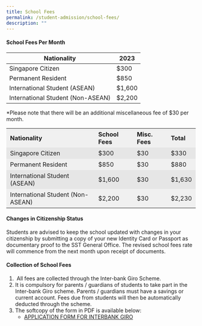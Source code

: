 ```yaml
---
title: School Fees
permalink: /student-admission/school-fees/
description: ""
---
```

#### School Fees Per Month

| **Nationality** | **2023** |
| --- | --- |
| Singapore Citizen | $300 |
| Permanent Resident | $850 |
| International Student (ASEAN) | $1,600 |
| International Student (Non-ASEAN) | $2,200 |

*Please note that there will be an additional miscellaneous fee of $30 per month.

<table style="box-sizing: inherit; border-collapse: collapse; border-spacing: 0px; width: 820px; max-width: 100%;"><tbody style="box-sizing: inherit;"><tr style="box-sizing: inherit; background: rgb(240, 240, 240);"><td style="box-sizing: inherit; padding: 5px 10px; border-color: transparent;"><strong style="box-sizing: inherit; font-weight: bold;">Nationality</strong></td><td style="box-sizing: inherit; padding: 5px 10px; border-color: transparent;"><strong style="box-sizing: inherit; font-weight: bold;">School Fees</strong></td><td style="box-sizing: inherit; padding: 5px 10px; border-color: transparent;"><strong style="box-sizing: inherit; font-weight: bold;">Misc. Fees</strong></td><td style="box-sizing: inherit; padding: 5px 10px; border-color: transparent;"><strong style="box-sizing: inherit; font-weight: bold;">Total</strong></td></tr><tr style="box-sizing: inherit; background: rgb(230, 230, 230);"><td style="box-sizing: inherit; padding: 5px 10px; border-color: transparent;">Singapore Citizen</td><td style="box-sizing: inherit; padding: 5px 10px; border-color: transparent;">$300</td><td style="box-sizing: inherit; padding: 5px 10px; border-color: transparent;">$30</td><td style="box-sizing: inherit; padding: 5px 10px; border-color: transparent;">$330</td></tr><tr style="box-sizing: inherit; background: rgb(240, 240, 240);"><td style="box-sizing: inherit; padding: 5px 10px; border-color: transparent;">Permanent Resident</td><td style="box-sizing: inherit; padding: 5px 10px; border-color: transparent;">$850</td><td style="box-sizing: inherit; padding: 5px 10px; border-color: transparent;">$30</td><td style="box-sizing: inherit; padding: 5px 10px; border-color: transparent;">$880</td></tr><tr style="box-sizing: inherit; background: rgb(230, 230, 230);"><td style="box-sizing: inherit; padding: 5px 10px; border-color: transparent;">International Student (ASEAN)</td><td style="box-sizing: inherit; padding: 5px 10px; border-color: transparent;">$1,600</td><td style="box-sizing: inherit; padding: 5px 10px; border-color: transparent;">$30</td><td style="box-sizing: inherit; padding: 5px 10px; border-color: transparent;">$1,630</td></tr><tr style="box-sizing: inherit; background: rgb(240, 240, 240);"><td style="box-sizing: inherit; padding: 5px 10px; border-color: transparent;">International Student (Non-ASEAN)</td><td style="box-sizing: inherit; padding: 5px 10px; border-color: transparent;">$2,200</td><td style="box-sizing: inherit; padding: 5px 10px; border-color: transparent;">$30</td><td style="box-sizing: inherit; padding: 5px 10px; border-color: transparent;">$2,230</td></tr></tbody></table>

#### Changes in Citizenship Status

Students are advised to keep the school updated with changes in your citizenship by submitting a copy of your new Identity Card or Passport as documentary proof to the SST General Office. The revised school fees rate will commence from the next month upon receipt of documents.

#### Collection of School Fees

1.   All fees are collected through the Inter-bank Giro Scheme.
2.  It is compulsory for parents / guardians of students to take part in the Inter-bank Giro scheme. Parents / guardians must have a savings or current account. Fees due from students will then be automatically deducted through the scheme.
3.  The softcopy of the form in PDF is available below:
    *   [APPLICATION FORM FOR INTERBANK GIRO](https://www.sst.edu.sg/wp-content/uploads/2019/04/APPLICATION-FORM-FOR-INTERBANK-GIRO_15072016-1.pdf)
